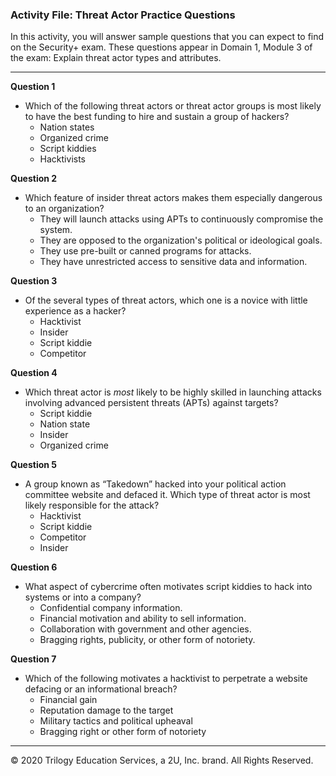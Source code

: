 ### Activity File: Threat Actor Practice Questions


In this activity, you will answer sample questions that you can expect to find on the Security+ exam. These questions appear in Domain 1, Module 3 of the exam: Explain threat actor types and attributes. 

---

**Question 1**

- Which of the following threat actors or threat actor groups is most likely to have the best funding to hire and sustain a group of hackers?
  - Nation states
  - Organized crime
  - Script kiddies
  - Hacktivists



**Question 2**

- Which feature of insider threat actors makes them especially dangerous to an organization?
  - They will launch attacks using APTs to continuously compromise the system.
  - They are opposed to the organization's political or ideological goals.
  - They use pre-built or canned programs for attacks.
  - They have unrestricted access to sensitive data and information.
    

**Question 3**

* Of the several types of threat actors, which one is a novice with little experience as a hacker?
  * Hacktivist
  * Insider 
  * Script kiddie
  * Competitor
    

**Question 4**

* Which threat actor is *most* likely to be highly skilled in launching attacks involving advanced persistent threats (APTs) against targets?
  * Script kiddie
  * Nation state
  * Insider 
  * Organized crime
    

**Question 5**

* A group known as “Takedown” hacked into your political action committee website and defaced it. Which type of threat actor is most likely responsible for the attack?
  * Hacktivist
  * Script kiddie
  * Competitor
  * Insider
    

**Question 6**

* What aspect of cybercrime often motivates script kiddies to hack into systems or into a company?
  * Confidential company information.
  * Financial motivation and ability to sell information. 
  * Collaboration with government and other agencies.
  * Bragging rights, publicity, or other form of notoriety.
    

**Question 7**

* Which of the following motivates a hacktivist to perpetrate a website defacing or an informational breach?
  * Financial gain 
  * Reputation damage to the target 
  * Military tactics and political upheaval
  * Bragging right or other form of notoriety

---
  © 2020 Trilogy Education Services, a 2U, Inc. brand. All Rights Reserved.